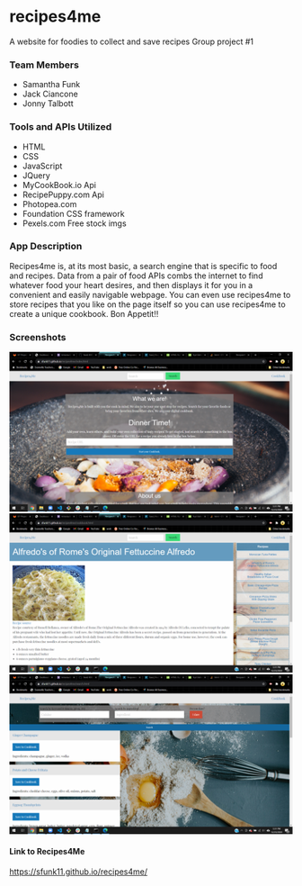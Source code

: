 # recipes4me
A website for foodies to collect and save recipes
Group project #1

### Team Members
- Samantha Funk
- Jack Ciancone
- Jonny Talbott

### Tools and APIs Utilized
- HTML
- CSS
- JavaScript
- JQuery
- MyCookBook.io Api
- RecipePuppy.com Api
- Photopea.com
- Foundation CSS framework
- Pexels.com Free stock imgs


### App Description
Recipes4me is, at its most basic, a search engine that is specific to food and recipes. Data from a pair of food APIs combs the internet to find whatever food your heart desires, and then displays it for you in a convenient and easily navigable webpage. You can even use recipes4me to store recipes that you like on the page itself so you can use recipes4me to create a unique cookbook. Bon Appetit!!


### Screenshots
![screenshot](assets/Screenshot(1).png)
![screenshot](assets/Screenshot(2).png)
![screenshot](assets/Screenshot(3).png)

#### Link to Recipes4Me
https://sfunk11.github.io/recipes4me/
